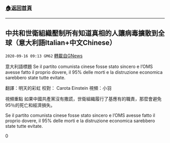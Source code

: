 ###  [:house:返回首頁](https://github.com/ourhimalayas/txt)
---

## 中共和世衛組織壓制所有知道真相的人讓病毒擴散到全球（意大利語Italian+中文Chinese）
`2020-09-16 09:13 GM62` [轉載自GNews](https://gnews.org/zh-hant/359211/)

意大利語標題 Se il partito comunista cinese fosse stato sincero e l’OMS avesse fatto il proprio dovere, il 95% delle morti e la distruzione economica sarebbero state tutte evitate.

翻譯：明天的彩虹 校對： Carota Einstein 視頻：小羽

視頻重點
如果中國共產黨沒有撒謊，世衛組織履行了基應有的職責，那麼會避免95％的死亡和經濟損失。

Se il partito comunista cinese fosse stato sincero e l’OMS avesse fatto il proprio dovere, il 95% delle morti e la distruzione economica sarebbero state tutte evitate.

0
